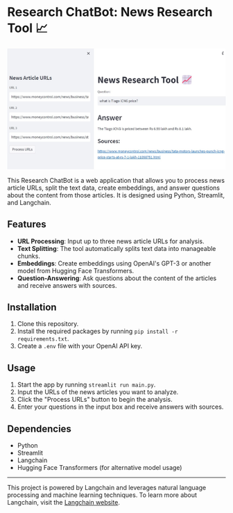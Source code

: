# Research ChatBot: News Research Tool 📈

![Research ChatBot](./Research_Chatbot.jpg)

This Research ChatBot is a web application that allows you to process news article URLs, split the text data, create embeddings, and answer questions about the content from those articles. It is designed using Python, Streamlit, and Langchain.

## Features

- **URL Processing**: Input up to three news article URLs for analysis.
- **Text Splitting**: The tool automatically splits text data into manageable chunks.
- **Embeddings**: Create embeddings using OpenAI's GPT-3 or another model from Hugging Face Transformers.
- **Question-Answering**: Ask questions about the content of the articles and receive answers with sources.

## Installation

1. Clone this repository.
2. Install the required packages by running `pip install -r requirements.txt`.
3. Create a `.env` file with your OpenAI API key.

## Usage

1. Start the app by running `streamlit run main.py`.
2. Input the URLs of the news articles you want to analyze.
3. Click the "Process URLs" button to begin the analysis.
4. Enter your questions in the input box and receive answers with sources.

## Dependencies

- Python
- Streamlit
- Langchain
- Hugging Face Transformers (for alternative model usage)

---

This project is powered by Langchain and leverages natural language processing and machine learning techniques. To learn more about Langchain, visit the [Langchain website](https://langchain.io).

